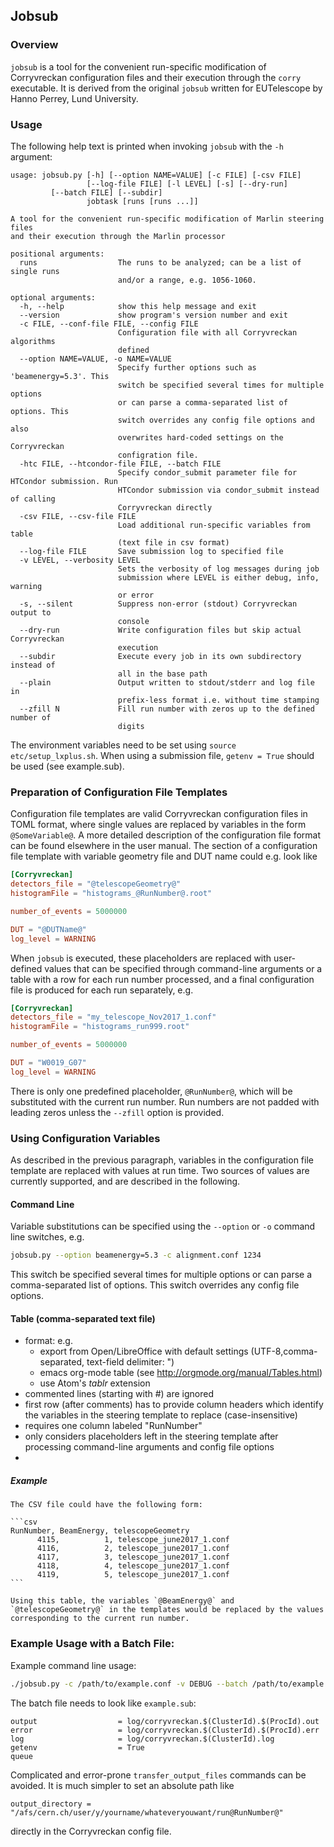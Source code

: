 ## Jobsub

### Overview

`jobsub` is a tool for the convenient run-specific modification of Corryvreckan configuration files and their execution through the `corry` executable. It is derived from the original `jobsub` written for EUTelescope by Hanno Perrey, Lund University.

### Usage

The following help text is printed when invoking `jobsub` with the `-h` argument:

```result
usage: jobsub.py [-h] [--option NAME=VALUE] [-c FILE] [-csv FILE]
                 [--log-file FILE] [-l LEVEL] [-s] [--dry-run]
		 [--batch FILE] [--subdir]
                 jobtask [runs [runs ...]]

A tool for the convenient run-specific modification of Marlin steering files
and their execution through the Marlin processor

positional arguments:
  runs                  The runs to be analyzed; can be a list of single runs
                        and/or a range, e.g. 1056-1060.

optional arguments:
  -h, --help            show this help message and exit
  --version             show program's version number and exit
  -c FILE, --conf-file FILE, --config FILE
                        Configuration file with all Corryvreckan algorithms
                        defined
  --option NAME=VALUE, -o NAME=VALUE
                        Specify further options such as 'beamenergy=5.3'. This
                        switch be specified several times for multiple options
                        or can parse a comma-separated list of options. This
                        switch overrides any config file options and also
                        overwrites hard-coded settings on the Corryvreckan
                        configration file.
  -htc FILE, --htcondor-file FILE, --batch FILE
                        Specify condor_submit parameter file for HTCondor submission. Run
                        HTCondor submission via condor_submit instead of calling
                        Corryvreckan directly
  -csv FILE, --csv-file FILE
                        Load additional run-specific variables from table
                        (text file in csv format)
  --log-file FILE       Save submission log to specified file
  -v LEVEL, --verbosity LEVEL
                        Sets the verbosity of log messages during job
                        submission where LEVEL is either debug, info, warning
                        or error
  -s, --silent          Suppress non-error (stdout) Corryvreckan output to
                        console
  --dry-run             Write configuration files but skip actual Corryvreckan
                        execution
  --subdir              Execute every job in its own subdirectory instead of
                        all in the base path
  --plain               Output written to stdout/stderr and log file in
                        prefix-less format i.e. without time stamping
  --zfill N             Fill run number with zeros up to the defined number of
                        digits
```

The environment variables need to be set using ```source etc/setup_lxplus.sh```.
When using a submission file, `getenv = True` should be used (see example.sub).

### Preparation of Configuration File Templates

Configuration file templates are valid Corryvreckan configuration files in TOML format, where single values are replaced by variables in the form `@SomeVariable@`.
A more detailed description of the configuration file format can be found elsewhere in the user manual.
The section of a configuration file template with variable geometry file and DUT name could e.g. look like

```toml
[Corryvreckan]
detectors_file = "@telescopeGeometry@"
histogramFile = "histograms_@RunNumber@.root"

number_of_events = 5000000

DUT = "@DUTName@"
log_level = WARNING
```

When `jobsub` is executed, these placeholders are replaced with user-defined values that can be specified through command-line arguments or a table with a row for each run number processed, and a final configuration file is produced for each run separately, e.g.

```toml
[Corryvreckan]
detectors_file = "my_telescope_Nov2017_1.conf"
histogramFile = "histograms_run999.root"

number_of_events = 5000000

DUT = "W0019_G07"
log_level = WARNING
```

There is only one predefined placeholder, `@RunNumber@`, which will be substituted with the current run number. Run numbers are not padded with leading zeros unless the `--zfill` option is provided.

### Using Configuration Variables

As described in the previous paragraph, variables in the configuration file template are replaced with values at run time.
Two sources of values are currently supported, and are described in the following.

#### Command Line
   Variable substitutions can be specified using the `--option` or `-o` command line switches, e.g.

   ```bash
   jobsub.py --option beamenergy=5.3 -c alignment.conf 1234
   ```

   This switch be specified several times for multiple options or can parse a comma-separated list of options. This switch overrides any config file options.

#### Table (comma-separated text file)
   - format: e.g.
     - export from Open/LibreOffice with default settings (UTF-8,comma-separated, text-field delimiter: ")
     - emacs org-mode table (see http://orgmode.org/manual/Tables.html)
     - use Atom's *tablr* extension
   - commented lines (starting with #) are ignored
   - first row (after comments) has to provide column headers which identify the variables in the steering template to replace (case-insensitive)
   - requires one column labeled "RunNumber"
   - only considers placeholders left in the steering template after processing command-line arguments and config file options
   -
##### Example
    The CSV file could have the following form:

    ```csv
    RunNumber, BeamEnergy, telescopeGeometry
          4115,          1, telescope_june2017_1.conf
          4116,          2, telescope_june2017_1.conf
          4117,          3, telescope_june2017_1.conf
          4118,          4, telescope_june2017_1.conf
          4119,          5, telescope_june2017_1.conf
    ```

    Using this table, the variables `@BeamEnergy@` and `@telescopeGeometry@` in the templates would be replaced by the values corresponding to the current run number.
    
### Example Usage with a Batch File:

Example command line usage:
```bash
./jobsub.py -c /path/to/example.conf -v DEBUG --batch /path/to/example.sub --subdir <run_number>
```

The batch file needs to look like `example.sub`:
```
output                  = log/corryvreckan.$(ClusterId).$(ProcId).out
error                   = log/corryvreckan.$(ClusterId).$(ProcId).err
log                     = log/corryvreckan.$(ClusterId).log
getenv                  = True
queue
```
Complicated and error-prone `transfer_output_files` commands can be avoided. It is much simpler to set an absolute path like
```
output_directory = "/afs/cern.ch/user/y/yourname/whateveryouwant/run@RunNumber@"
```
directly in the Corryvreckan config file.